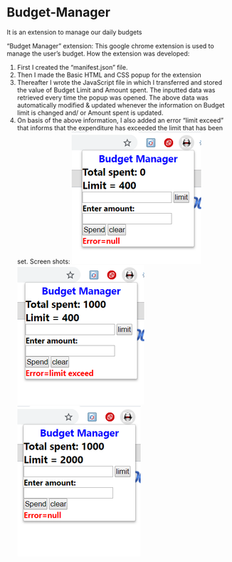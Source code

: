 # Budget-Manager
It is an extension to manage our daily budgets

“Budget Manager” extension: 
This google chrome extension is used to manage the user’s budget. 
How the extension was developed:
1)	First I created the “manifest.json” file. 
2)	Then I made the Basic HTML and CSS popup for the extension
3)	Thereafter I wrote the JavaScript file in which I transferred and stored the value of Budget Limit and Amount spent. The inputted data was retrieved every time the popup was opened. The above data was automatically modified & updated whenever the information on Budget limit is changed and/ or Amount spent is updated.
4)	On basis of the above information, I also added an error “limit exceed” that informs that the expenditure has exceeded the limit that has been set.
Screen shots: 
  ![Screenshot](screenshot1.png)
  ![Screenshot](screenshot2.png)
  ![Screenshot](screenshot3.png)
 

